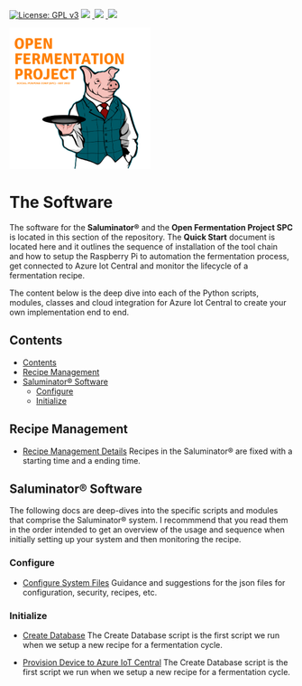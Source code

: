 [![License: GPL v3](https://img.shields.io/badge/License-GPLv3-blue.svg)](https://www.gnu.org/licenses/gpl-3.0)&nbsp;<a href="https://www.open-fermentation-project.org/"><img src="https://img.shields.io/badge/OFS v1-Open%20Fermentation%20Project%20v1-yellowgreen"></a>&nbsp;<a href="https://apps.azureiotcentral.com/">
<img src="https://img.shields.io/badge/Azure IoT Central-Open%20Fermentation%20Project%20v1-blue"></a>&nbsp;<a href="https://www.saluminator.com/">
<img src="https://img.shields.io/badge/IoT-Saluminator%20Appliance%20v4-purple"></a>

<img src="../assets/open-fermentation-project-logo-v2-750.png" width="250"/>

# The Software

The software for the **Saluminator&reg;** and the **Open Fermentation Project SPC** is located in this section of the repository. The **Quick Start** document is located here and it outlines the sequence of installation of the tool chain and how to setup the Raspberry Pi to automation the fermentation process, get connected to Azure Iot Central and monitor the lifecycle of a fermentation recipe.

The content below is the deep dive into each of the Python scripts, modules, classes and cloud integration for Azure Iot Central to create your own implementation end to end.

## <a name='Contents'></a>Contents

<!-- vscode-markdown-toc -->

- [Contents](#Contents)
- [Recipe Management](#RecipeManagement)
- [Saluminator&reg; Software](#SaluminatorregSoftware)
  - [Configure](#Configure)
  - [Initialize](#Initialize)

<!-- vscode-markdown-toc-config
	numbering=false
	autoSave=true
	/vscode-markdown-toc-config -->
<!-- /vscode-markdown-toc -->

## <a name='RecipeManagement'></a>Recipe Management

- [Recipe Management Details](./RECIPES.MD)
  Recipes in the Saluminator&reg; are fixed with a starting time and a ending time.

## <a name='SaluminatorregSoftware'></a>Saluminator&reg; Software

The following docs are deep-dives into the specific scripts and modules that comprise the Saluminator&reg; system. I recommmend that you read them in the order intended to get an overview of the usage and sequence when initially setting up your system and then monitoring the recipe.

### <a name='Configure'></a>Configure

- [Configure System Files](./CONFIGURE.MD)
  Guidance and suggestions for the json files for configuration, security, recipes, etc.

### <a name='Initialize'></a>Initialize

- [Create Database](./CREATEDB.MD)
  The Create Database script is the first script we run when we setup a new recipe for a fermentation cycle.

- [Provision Device to Azure IoT Central](./PROVISION.MD)
  The Create Database script is the first script we run when we setup a new recipe for a fermentation cycle.
